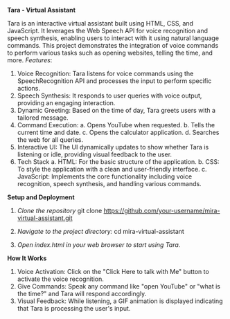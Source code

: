 **Tara - Virtual Assistant**

Tara is an interactive virtual assistant built using HTML, CSS, and JavaScript. It leverages the Web Speech API for voice recognition and speech synthesis, enabling users to interact with it using natural language commands. This project demonstrates the integration of voice commands to perform various tasks such as opening websites, telling the time, and more.
*Features*: 
1. Voice Recognition: Tara listens for voice commands using the SpeechRecognition API and processes the input to perform specific actions.
2. Speech Synthesis: It responds to user queries with voice output, providing an engaging interaction.
3. Dynamic Greeting: Based on the time of day, Tara greets users with a tailored message.
4. Command Execution:
a. Opens YouTube when requested.
b. Tells the current time and date.
c. Opens the calculator application.
d. Searches the web for all queries.
5. Interactive UI: The UI dynamically updates to show whether Tara is listening or idle, providing visual feedback to the user.
6. Tech Stack
a. HTML: For the basic structure of the application.
b. CSS: To style the application with a clean and user-friendly interface.
c. JavaScript: Implements the core functionality including voice recognition, speech synthesis, and handling various commands.


**Setup and Deployment**
1. *Clone the repository*
git clone https://github.com/your-username/mira-virtual-assistant.git

2. *Navigate to the project directory:*
cd mira-virtual-assistant

3. *Open index.html in your web browser to start using Tara*.


**How It Works**
1. Voice Activation: Click on the "Click Here to talk with Me" button to activate the voice recognition.
2. Give Commands: Speak any command like "open YouTube" or "what is the time?" and Tara will respond accordingly.
3. Visual Feedback: While listening, a GIF animation is displayed indicating that Tara is processing the user's input.
